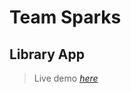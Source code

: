 
# Team Sparks

## Library App
> Live demo [_here_](https://deploy-preview-84--sweet-cannoli-38633d.netlify.app/)
